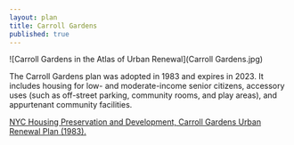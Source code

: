 ```yaml
---
layout: plan
title: Carroll Gardens
published: true
---
```


![Carroll Gardens in the Atlas of Urban Renewal](Carroll Gardens.jpg)

The Carroll Gardens plan was adopted in 1983 and expires in 2023. It includes housing for low- and moderate-income senior citizens, accessory uses (such as off-street parking, community rooms, and play areas), and appurtenant community facilities.

[NYC Housing Preservation and Development, Carroll Gardens Urban Renewal Plan (1983).](https://www.nyc.gov/assets/hpd/downloads/pdfs/services/carroll-gardens-urp.pdf)
